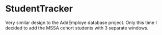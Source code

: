 # StudentTracker
Very similar design to the AddEmploye database project. Only this time I decided to add the MSSA cohort students with 3 separate windows.
